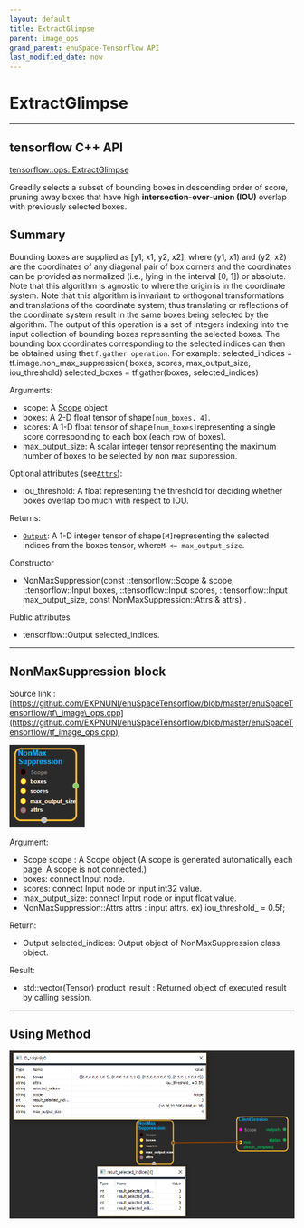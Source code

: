 ```yaml
--- 
layout: default 
title: ExtractGlimpse 
parent: image_ops 
grand_parent: enuSpace-Tensorflow API 
last_modified_date: now 
--- 
```


# ExtractGlimpse

---

## tensorflow C++ API

[tensorflow::ops::ExtractGlimpse](https://www.tensorflow.org/api_docs/cc/class/tensorflow/ops/extract-glimpse)

Greedily selects a subset of bounding boxes in descending order of score, pruning away boxes that have high **intersection-over-union \(IOU\)** overlap with previously selected boxes.

## Summary

Bounding boxes are supplied as \[y1, x1, y2, x2\], where \(y1, x1\) and \(y2, x2\) are the coordinates of any diagonal pair of box corners and the coordinates can be provided as normalized \(i.e., lying in the interval \[0, 1\]\) or absolute. Note that this algorithm is agnostic to where the origin is in the coordinate system. Note that this algorithm is invariant to orthogonal transformations and translations of the coordinate system; thus translating or reflections of the coordinate system result in the same boxes being selected by the algorithm. The output of this operation is a set of integers indexing into the input collection of bounding boxes representing the selected boxes. The bounding box coordinates corresponding to the selected indices can then be obtained using the`tf.gather operation`. For example: selected\_indices = tf.image.non\_max\_suppression\( boxes, scores, max\_output\_size, iou\_threshold\) selected\_boxes = tf.gather\(boxes, selected\_indices\)

Arguments:

* scope: A [Scope](https://www.tensorflow.org/api_docs/cc/class/tensorflow/scope.html#classtensorflow_1_1_scope) object
* boxes: A 2-D float tensor of shape`[num_boxes, 4]`.
* scores: A 1-D float tensor of shape`[num_boxes]`representing a single score corresponding to each box \(each row of boxes\).
* max\_output\_size: A scalar integer tensor representing the maximum number of boxes to be selected by non max suppression.

Optional attributes \(see[`Attrs`](https://www.tensorflow.org/api_docs/cc/struct/tensorflow/ops/non-max-suppression/attrs.html#structtensorflow_1_1ops_1_1_non_max_suppression_1_1_attrs)\):

* iou\_threshold: A float representing the threshold for deciding whether boxes overlap too much with respect to IOU.

Returns:

* [`Output`](https://www.tensorflow.org/api_docs/cc/class/tensorflow/output.html#classtensorflow_1_1_output): A 1-D integer tensor of shape`[M]`representing the selected indices from the boxes tensor, where`M <= max_output_size`.

Constructor

* NonMaxSuppression\(const ::tensorflow::Scope & scope, ::tensorflow::Input boxes, ::tensorflow::Input scores, ::tensorflow::Input max\_output\_size, const NonMaxSuppression::Attrs & attrs\) 
  .

Public attributes

* tensorflow::Output selected\_indices.

---

## NonMaxSuppression block

Source link : [https://github.com/EXPNUNI/enuSpaceTensorflow/blob/master/enuSpaceTensorflow/tf\_image\_ops.cpp](https://github.com/EXPNUNI/enuSpaceTensorflow/blob/master/enuSpaceTensorflow/tf_image_ops.cpp)

![](./assets/image_NonMaxSuppression_Symbol.png)

Argument:

* Scope scope : A Scope object \(A scope is generated automatically each page. A scope is not connected.\)
* boxes: connect  Input node.
* scores: connect Input node or input int32 value.
* max\_output\_size: connect Input node or input float value. 
* NonMaxSuppression::Attrs  attrs : input attrs. ex\) iou\_threshold\_ = 0.5f;

Return:

* Output selected\_indices: Output object of NonMaxSuppression class object.

Result:

* std::vector\(Tensor\) product\_result : Returned object of executed result by calling session.

---

## Using Method

![](./assets/image_NonMaxSuppression_Method.png)

